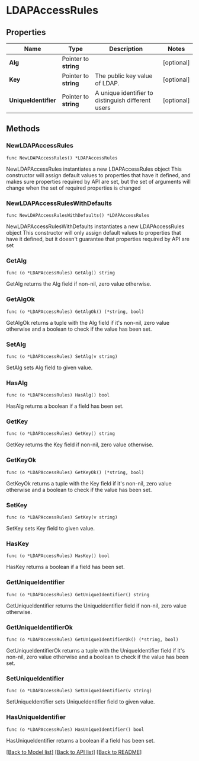 # LDAPAccessRules

## Properties

Name | Type | Description | Notes
------------ | ------------- | ------------- | -------------
**Alg** | Pointer to **string** |  | [optional] 
**Key** | Pointer to **string** | The public key value of LDAP. | [optional] 
**UniqueIdentifier** | Pointer to **string** | A unique identifier to distinguish different users | [optional] 

## Methods

### NewLDAPAccessRules

`func NewLDAPAccessRules() *LDAPAccessRules`

NewLDAPAccessRules instantiates a new LDAPAccessRules object
This constructor will assign default values to properties that have it defined,
and makes sure properties required by API are set, but the set of arguments
will change when the set of required properties is changed

### NewLDAPAccessRulesWithDefaults

`func NewLDAPAccessRulesWithDefaults() *LDAPAccessRules`

NewLDAPAccessRulesWithDefaults instantiates a new LDAPAccessRules object
This constructor will only assign default values to properties that have it defined,
but it doesn't guarantee that properties required by API are set

### GetAlg

`func (o *LDAPAccessRules) GetAlg() string`

GetAlg returns the Alg field if non-nil, zero value otherwise.

### GetAlgOk

`func (o *LDAPAccessRules) GetAlgOk() (*string, bool)`

GetAlgOk returns a tuple with the Alg field if it's non-nil, zero value otherwise
and a boolean to check if the value has been set.

### SetAlg

`func (o *LDAPAccessRules) SetAlg(v string)`

SetAlg sets Alg field to given value.

### HasAlg

`func (o *LDAPAccessRules) HasAlg() bool`

HasAlg returns a boolean if a field has been set.

### GetKey

`func (o *LDAPAccessRules) GetKey() string`

GetKey returns the Key field if non-nil, zero value otherwise.

### GetKeyOk

`func (o *LDAPAccessRules) GetKeyOk() (*string, bool)`

GetKeyOk returns a tuple with the Key field if it's non-nil, zero value otherwise
and a boolean to check if the value has been set.

### SetKey

`func (o *LDAPAccessRules) SetKey(v string)`

SetKey sets Key field to given value.

### HasKey

`func (o *LDAPAccessRules) HasKey() bool`

HasKey returns a boolean if a field has been set.

### GetUniqueIdentifier

`func (o *LDAPAccessRules) GetUniqueIdentifier() string`

GetUniqueIdentifier returns the UniqueIdentifier field if non-nil, zero value otherwise.

### GetUniqueIdentifierOk

`func (o *LDAPAccessRules) GetUniqueIdentifierOk() (*string, bool)`

GetUniqueIdentifierOk returns a tuple with the UniqueIdentifier field if it's non-nil, zero value otherwise
and a boolean to check if the value has been set.

### SetUniqueIdentifier

`func (o *LDAPAccessRules) SetUniqueIdentifier(v string)`

SetUniqueIdentifier sets UniqueIdentifier field to given value.

### HasUniqueIdentifier

`func (o *LDAPAccessRules) HasUniqueIdentifier() bool`

HasUniqueIdentifier returns a boolean if a field has been set.


[[Back to Model list]](../README.md#documentation-for-models) [[Back to API list]](../README.md#documentation-for-api-endpoints) [[Back to README]](../README.md)


